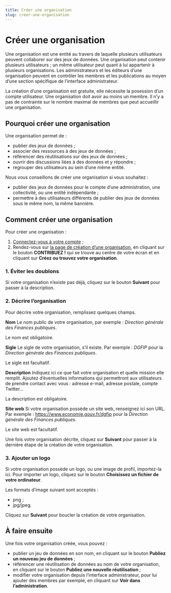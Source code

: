 ```yaml
---
title: Créer une organisation
slug: creer-une-organisation
---
```


# Créer une organisation

Une organisation est une entité au travers de laquelle plusieurs utilisateurs peuvent collaborer sur des jeux de données. Une organisation peut contenir plusieurs utilisateurs ; un même utilisateur peut quant à lui appartenir à plusieurs organisations. Les administrateurs et les éditeurs d’une organisation peuvent en contrôler les membres et les publications au moyen d’une section spécifique de l’interface administrateur.

La création d’une organisation est gratuite, elle nécessite la posession d’un compte utilisateur. Une organisation doit avoir au moins un membre. Il n’y a pas de contrainte sur le nombre maximal de membres que peut accueillir une organisation.

## Pourquoi créer une organisation

Une organisation permet de :

- publier des jeux de données ;
- associer des ressources à des jeux de données ;
- référencer des réutilisations sur des jeux de données ;
- ouvrir des discussions liées à des données et y répondre ;
- regrouper des utilisateurs au sein d’une même entité.

Nous vous conseillons de créer une organisation si vous souhaitez :

- publier des jeux de données pour le compte d’une administration, une collectivité, ou une entité indépendante ;
- permettre à des utilisateurs différents de publier des jeux de données sous le même nom, la même bannière.

## Comment créer une organisation

Pour créer une organisation :

1. [Connectez-vous à votre compte](https://www.data.gouv.fr/fr/login) ;
2. Rendez-vous sur [la page de création d’une organisation](https://www.data.gouv.fr/fr/admin/dataset/new/), en cliquant sur le bouton **CONTRIBUEZ !** qui se trouve au centre de votre écran et en cliquant sur **Créez ou trouvez votre organisation**.

### 1\. Éviter les doublons

Si votre organisation n’existe pas déjà, cliquez sur le bouton **Suivant** pour passer à la description.

### 2\. Décrire l’organisation

Pour décrire votre organisation, remplissez quelques champs.

**Nom** Le nom public de votre organisation, par exemple : _Direction générale des Finances publiques_.

Le nom est obligatoire.

**Sigle** Le sigle de votre organisation, s’il existe. Par exemple : _DGFIP_ pour la _Direction générale des Finances publiques_.

Le sigle est facultatif.

**Description** Indiquez ici ce que fait votre organisation et quelle mission elle remplit. Ajoutez d’éventuelles informations qui permettront aux utilisateurs de prendre contact avec vous : adresse e-mail, adresse postale, compte Twitter...

La description est obligatoire.

**Site web** Si votre organisation possède un site web, renseignez ici son URL. Par exemple : <https://www.economie.gouv.fr/dgfip> pour la _Direction générale des Finances publiques_.

Le site web est facultatif.

Une fois votre organisation décrite, cliquez sur **Suivant** pour passer à la dernière étape de la création de votre organisation.

### 3\. Ajouter un logo

Si votre organisation possède un logo, ou une image de profil, importez-la ici. Pour importer un logo, cliquez sur le bouton **Choisissez un fichier de votre ordinateur**.

Les formats d’image suivant sont acceptés :

- png ;
- jpg/jpeg.

Cliquez sur **Suivant** pour boucler la création de votre organisation.

## À faire ensuite

Une fois votre organisation créée, vous pouvez :

- publier un jeu de données en son nom, en cliquant sur le bouton **Publiez un nouveau jeu de données** ;
- référencer une réutilisation de données au nom de votre organisation, en cliquant sur le bouton **Publiez une nouvelle réutilisation** ;
- modifier votre organisation depuis l’interface administrateur, pour lui ajouter des membres par exemple, en cliquant sur **Voir dans l’administration**.

